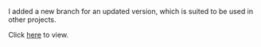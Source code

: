 I added a new branch for an updated version, which is suited to be used in other projects.

Click <a href="https://github.com/yumamur/libft/tree/libft-for-other-projects">here</a> to view.
